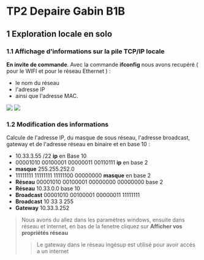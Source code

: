 # TP2 Depaire Gabin B1B

## 1 Exploration locale en solo

### 1.1 Affichage d'informations sur la pile TCP/IP locale

 **En invite de commande**. Avec la commande **ifconfig** nous avons recupéré ( pour le WIFI et pour le réseau Ethernet ) :
 * le nom du réseau
 * l'adresse IP 
 * ainsi que l'adresse MAC.
 
 <img src="https://github.com/wewlr17/TP2-reseau/blob/master/tp%20iot/ip%20wifi.PNG">
 
 <img src="https://github.com/wewlr17/TP2-reseau/blob/master/tp%20iot/ip%20ethernet.PNG">

### 1.2 Modification des informations

Calcule de l'adresse IP, du masque de sous réseau, l'adresse broadcast, gateway et de l'adresse réseau en binaire et en base 10 :
* 10.33.3.55 /22 **ip** en Base 10
* 00001010 00100001 00000011 00110111 **ip** en base 2
* **masque** 255.255.252.0 
* 11111111 11111111 11111100 00000000 **masque** en base 2
* **Réseau**	00001010 00100001 00000000 00000000	base 2
* **Réseau** 10.33.0.0	base 10
* **Broadcast** 00001010 00100001 00000011 11111111
* **Broadcast** 10 33 3 255
* **Gateway** 10.33.3.252

> Nous avons du allez dans les paramètres windows,
> ensuite dans réseau et internet, en bas de la fenetre cliquez sur **Afficher vos propriétés réseau**
> > Le gateway dans le réseau ingésup est utilisé pour avoir accés a un internet

<!--stackedit_data:
eyJoaXN0b3J5IjpbLTE3OTk0MTgzMDddfQ==
-->
